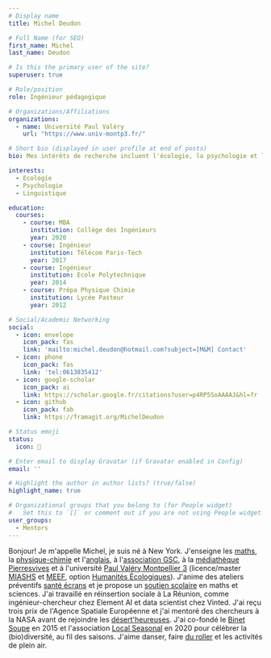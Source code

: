 ```yaml
---
# Display name
title: Michel Deudon

# Full Name (for SEO)
first_name: Michel
last_name: Deudon

# Is this the primary user of the site?
superuser: true

# Role/position
role: Ingénieur pédagogique

# Organizations/Affiliations
organizations:
  - name: Université Paul Valéry
    url: "https://www.univ-montp3.fr/"

# Short bio (displayed in user profile at end of posts)
bio: Mes intérêts de recherche incluent l'écologie, la psychologie et l'apprentissage des langues.

interests:
  - Ecologie
  - Psychologie
  - Linguistique

education:
  courses:
    - course: MBA
      institution: Collège des Ingénieurs
      year: 2020
    - course: Ingénieur
      institution: Télécom Paris-Tech
      year: 2017
    - course: Ingénieur
      institution: Ecole Polytechnique
      year: 2014
    - course: Prépa Physique Chimie
      institution: Lycée Pasteur
      year: 2012

# Social/Academic Networking
social:
  - icon: envelope
    icon_pack: fas
    link: 'mailto:michel.deudon@hotmail.com?subject=[M&M] Contact'
  - icon: phone
    icon_pack: fas
    link: 'tel:0613835412'
  - icon: google-scholar
    icon_pack: ai
    link: https://scholar.google.fr/citations?user=p4RP5SoAAAAJ&hl=fr
  - icon: github
    icon_pack: fab
    link: https://framagit.org/MichelDeudon

# Status emoji
status:
  icon: 🌻

# Enter email to display Gravatar (if Gravatar enabled in Config)
email: ''

# Highlight the author in author lists? (true/false)
highlight_name: true

# Organizational groups that you belong to (for People widget)
#   Set this to `[]` or comment out if you are not using People widget.
user_groups:
  - Mentors
---
```


Bonjour! Je m'appelle Michel, je suis né à New York. J'enseigne les [maths](https://www.mtpcours.fr/c/maths/), la [physique-chimie](https://www.mtpcours.fr/c/physique-chimie/) et l'[anglais](https://www.mtpcours.fr/c/english/), à l'[association GSC](https://www.helloasso.com/associations/generations-solidaires-et-citoyennes), à la [médiathèque Pierresvives](https://pierresvives.herault.fr/) et à l'université [Paul Valéry Montpellier 3](https://www.univ-montp3.fr/) (licence/master [MIASHS](https://ufr6.www.univ-montp3.fr/fr/formation/masters/master_miashs) et [MEEF](https://ufr6.www.univ-montp3.fr/fr/formation/masters/m1-m2-meef), option [Humanités Écologiques](https://ufr6.www.univ-montp3.fr/fr/formation/humanit%C3%A9s-et-certifications-ufr-6/humanit%C3%A9s-%C3%A9cologiques/informations-sur-les)). J'anime des ateliers préventifs [santé écrans](https://www.mtpcours.fr/c/numerique-ecologie/prevention-sante-ecrans/) et je propose un [soutien scolaire](https://www.mtpcours.fr/p/soutien-scolaire-maths-montpellier/) en maths et sciences. J'ai travaillé en réinsertion sociale à La Réunion, comme ingénieur-chercheur chez Element AI et data scientist chez Vinted. J'ai reçu trois prix de l'Agence Spatiale Européenne et j'ai mentoré des chercheurs à la NASA avant de rejoindre les [désert'heureuses](https://desertheureuses.noblogs.org/). J'ai co-fondé le [Binet Soupe](https://www.polytechnique.edu/sites/default/files/content/pages/documents/2022-02/Plaquette_Alpha_2021_compressed_0.pdf) en 2015 et l'association [Local Seasonal](https://www.mtpcours.fr/c/assos/local-seasonal/) en 2020 pour célébrer la (bio)diversité, au fil des saisons. J'aime danser, faire [du roller](https://www.mtpcours.fr/p/roller-dance-montpellier/) et les activités de plein air.